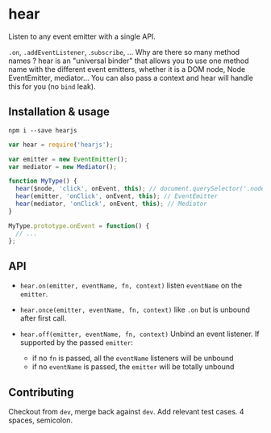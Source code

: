 hear
=====

Listen to any event emitter with a single API.

`.on`, `.addEventListener`, .`subscribe`, ... Why are there so many method names ?
hear is an "universal binder" that allows you to use one method name with the different event emitters, whether it is a DOM node, Node EventEmitter, mediator... You can also pass a context and hear will handle this for you (no `bind` leak).

## Installation & usage
`npm i --save hearjs`

```js
var hear = require('hearjs');

var emitter = new EventEmitter();
var mediator = new Mediator();

function MyType() {
  hear($node, 'click', onEvent, this); // document.querySelector('.node');
  hear(emitter, 'onClick', onEvent, this); // EventEmitter
  hear(mediator, 'onClick', onEvent, this); // Mediator
}

MyType.prototype.onEvent = function() {
  // ...
};
```

## API

- `hear.on(emitter, eventName, fn, context)`
listen `eventName` on the `emitter`.

- `hear.once(emitter, eventName, fn, context)`
like `.on` but is unbound after first call.

- `hear.off(emitter, eventName, fn, context)`
Unbind an event listener.
If supported by the passed `emitter`:
  - if no `fn` is passed, all the `eventName` listeners will be unbound
  - if no `eventName` is passed, the `emitter` will be totally unbound

## Contributing
Checkout from `dev`, merge back against `dev`.
Add relevant test cases.
4 spaces, semicolon.